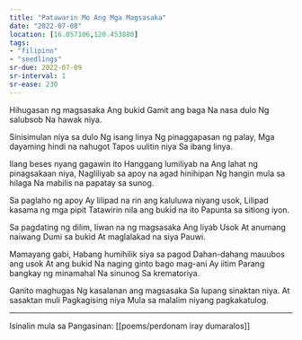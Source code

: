 ```yaml
---
title: "Patawarin Mo Ang Mga Magsasaka"
date: "2022-07-08"
location: [16.057106,120.453880]
tags:
- "filipino"
- "seedlings"
sr-due: 2022-07-09
sr-interval: 1
sr-ease: 230
---
```

Hihugasan ng magsasaka
Ang bukid
Gamit ang baga
Na nasa dulo
Ng salubsob
Na hawak niya.

Sinisimulan niya sa dulo
Ng isang linya
Ng pinaggapasan ng palay,
Mga dayaming hindi na nahugot
Tapos uulitin niya
Sa ibang linya.

Ilang beses nyang gagawin ito
Hanggang lumiliyab na
Ang lahat ng pinagsakaan niya,
Nagliliyab sa apoy na agad hinihipan
Ng hangin mula sa hilaga
Na mabilis na papatay sa sunog.

Sa paglaho ng apoy
Ay lilipad na rin ang kaluluwa niyang usok,
Lilipad kasama ng mga pipit
Tatawirin nila ang bukid na ito
Papunta sa sitiong iyon.

Sa pagdating ng dilim,
Iiwan na ng magsasaka
Ang liyab
Usok
At anumang naiwang
Dumi sa bukid
At maglalakad na siya
Pauwi.

Mamayang gabi,
Habang humihilik siya sa pagod
Dahan-dahang mauubos ang usok
At ang bukid
Na naging ginto bago mag-ani
Ay iitim
Parang bangkay ng minamahal
Na sinunog
Sa krematoriya.

Ganito maghugas
Ng kasalanan ang magsasaka
Sa lupang sinaktan niya.
At sasaktan muli
Pagkagising niya
Mula sa malalim niyang pagkakatulog.

***
Isinalin mula sa Pangasinan: [[poems/perdonam iray dumaralos]]